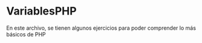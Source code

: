 # VariablesPHP
En este archivo, se tienen algunos ejercicios para poder comprender lo más básicos de PHP
